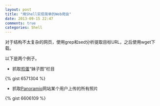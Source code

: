 ```yaml
---
layout: post
title: "用Shell实现简单的Web爬虫"
date: 2013-09-15 22:47
comments: true
categories: Shell
---
```


对于结构不太复杂的网页，使用grep和sed分析提取目标URL，之后使用wget下载。

以下是两个例子。

<!--more-->

* 抓取[煎蛋](http://jandan.net)“妹子图”栏目

{% gist 6571304 %}

* 抓取[Panoramio](http://www.panoramio.com)网站某个用户上传的所有照片

{% gist 6606109 %}
